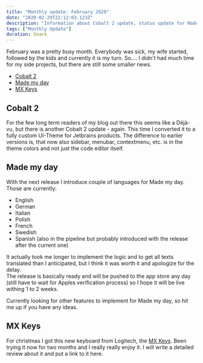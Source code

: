 ```yaml
---
title: "Monthly update: February 2020"
date: "2020-02-29T22:12:03.123Z"
description: "Information about Cobalt 2 update, status update for Made my day"
tags: ["Monthly Update"]
duration: Snack
---
```


February was a pretty busy month. Everybody was sick, my wife started, followed 
by the kids and currently it is my turn. So.... I didn't had much time for my 
side projects, but there are still some smaller news.
- [Cobalt 2](#cobalt-2)
- [Made my day](#made-my-day)
- [MX Keys](#mx-keys)

## Cobalt 2
For the few long term readers of my blog out there this seems like a Déjà-vu, but 
there is another Cobalt 2 update - again. This time I converted it to a fully custom
UI-Theme for Jetbrains products. The difference to earlier versions is, that now also
sidebar, menubar, contextmenu, etc. is in the theme colors and not just the code editor
itself.

## Made my day
With the next release I introduce couple of languages for Made my day. Those are currently:
* English
* German
* Italian
* Polish
* French
* Swedish
* Spanish (also in the pipeline but probably introduced with the release after the current one)

It actually took me longer to implement the logic and to get all texts translated than I anticipated,
but I think it was worth it and apologize for the delay.  
The release is basically ready and will be pushed to the app store any day (still have to wait for 
Apples verification process) so I hope it will be live withing 1 to 2 weeks.

Currently looking for other features to implement for Made my day, so hit me up if you have any ideas.

## MX Keys
For christmas I got this new keyboard from Logitech, the [MX Keys](https://www.logitech.com/en-us/product/mx-keys-wireless-keyboard). 
Been trying it now for two months and I really really enjoy it. I will write a detailed review about it and 
put a link to it here.
